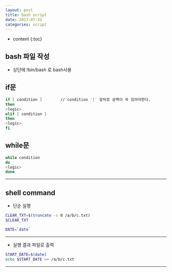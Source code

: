 ```yaml
---
layout: post
title: bash script
date: 2017-07-31
categories: script
---
```


* content
{:toc}

## bash 파일 작성
- 상단에 !bin/bash 로 bash사용

## if문
```bash
if [ condition ]        // condition '[' 앞뒤로 공백이 꼭 있어야한다.
then
<logic>
elif [ condition ]
then
<logic>
fi
```

## while문
```bash
while condition
do
<logic>
done
```
***

## shell command
- 단순 실행
```bash
CLEAR_TXT=$(truncate -s 0 /a/b/c.txt)
$CLEAR_TXT

DATE=`date`
```
***

- 실행 결과 파일로 출력
```bash
START_DATE=$(date)
echo $START_DATE >> /a/b/c.txt
```
***